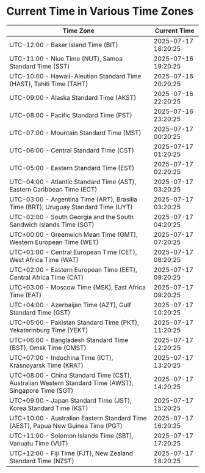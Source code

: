 # Current Time in Various Time Zones

| Time Zone | Current Time |
|-----------|--------------|
| UTC-12:00 - Baker Island Time (BIT) | 2025-07-17 18:20:25 |
| UTC-11:00 - Niue Time (NUT), Samoa Standard Time (SST) | 2025-07-16 19:20:25 |
| UTC-10:00 - Hawaii-Aleutian Standard Time (HAST), Tahiti Time (TAHT) | 2025-07-16 20:20:25 |
| UTC-09:00 - Alaska Standard Time (AKST) | 2025-07-16 22:20:25 |
| UTC-08:00 - Pacific Standard Time (PST) | 2025-07-16 23:20:25 |
| UTC-07:00 - Mountain Standard Time (MST) | 2025-07-17 00:20:25 |
| UTC-06:00 - Central Standard Time (CST) | 2025-07-17 01:20:25 |
| UTC-05:00 - Eastern Standard Time (EST) | 2025-07-17 02:20:25 |
| UTC-04:00 - Atlantic Standard Time (AST), Eastern Caribbean Time (ECT) | 2025-07-17 03:20:25 |
| UTC-03:00 - Argentina Time (ART), Brasília Time (BRT), Uruguay Standard Time (UYT) | 2025-07-17 03:20:25 |
| UTC-02:00 - South Georgia and the South Sandwich Islands Time (SGT) | 2025-07-17 04:20:25 |
| UTC±00:00 - Greenwich Mean Time (GMT), Western European Time (WET) | 2025-07-17 07:20:25 |
| UTC+01:00 - Central European Time (CET), West Africa Time (WAT) | 2025-07-17 08:20:25 |
| UTC+02:00 - Eastern European Time (EET), Central Africa Time (CAT) | 2025-07-17 09:20:25 |
| UTC+03:00 - Moscow Time (MSK), East Africa Time (EAT) | 2025-07-17 09:20:25 |
| UTC+04:00 - Azerbaijan Time (AZT), Gulf Standard Time (GST) | 2025-07-17 10:20:25 |
| UTC+05:00 - Pakistan Standard Time (PKT), Yekaterinburg Time (YEKT) | 2025-07-17 11:20:25 |
| UTC+06:00 - Bangladesh Standard Time (BST), Omsk Time (OMST) | 2025-07-17 12:20:25 |
| UTC+07:00 - Indochina Time (ICT), Krasnoyarsk Time (KRAT) | 2025-07-17 13:20:25 |
| UTC+08:00 - China Standard Time (CST), Australian Western Standard Time (AWST), Singapore Time (SGT) | 2025-07-17 14:20:25 |
| UTC+09:00 - Japan Standard Time (JST), Korea Standard Time (KST) | 2025-07-17 15:20:25 |
| UTC+10:00 - Australian Eastern Standard Time (AEST), Papua New Guinea Time (PGT) | 2025-07-17 16:20:25 |
| UTC+11:00 - Solomon Islands Time (SBT), Vanuatu Time (VUT) | 2025-07-17 17:20:25 |
| UTC+12:00 - Fiji Time (FJT), New Zealand Standard Time (NZST) | 2025-07-17 18:20:25 |
